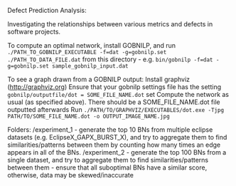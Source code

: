 Defect Prediction Analysis:

Investigating the relationships between various metrics and defects in software projects.

To compute an optimal network, install GOBNILP, and run `./PATH_TO_GOBNILP_EXECUTABLE -f=dat -g=gobnilp.set ./PATH_TO_DATA_FILE.dat` from this directory - e.g. `bin/gobnilp -f=dat -g=gobnilp.set sample_gobnilp_input.dat`

To see a graph drawn from a GOBNILP output:
	Install graphviz (http://graphviz.org)
	Ensure that your gobnilp settings file has the setting `gobnilp/outputfile/dot = SOME_FILE_NAME.dot` set
	Compute the network as usual (as specified above). There should be a SOME_FILE_NAME.dot file outputted afterwards
	Run `./PATH/TO/GRAPHVIZ/EXECUTABLES/dot.exe -Tjpg PATH/TO/SOME_FILE_NAME.dot -o OUTPUT_IMAGE_NAME.jpg`
	

Folders:
/experiment_1 - generate the top 10 BNs from multiple eclipse datasets (e.g. EclipseX_GAPX_BURST_X), and try to aggregate them to find similarities/patterns between them by counting how many times an edge appears in all of the BNs.
/experiment_2 - generate the top 100 BNs from a single dataset, and try to aggregate them to find similarities/patterns between them
	- ensure that all suboptimal BNs have a similar score, otherwise, data may be skewed/inaccurate